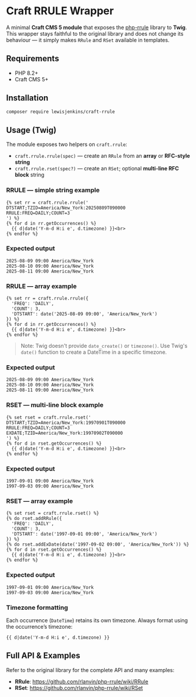 # Craft RRULE Wrapper

A minimal **Craft CMS 5 module** that exposes the [php-rrule](https://github.com/rlanvin/php-rrule) library to **Twig**. This wrapper stays faithful to the original library and does not change its behaviour — it simply makes `RRule` and `RSet` available in templates.

## Requirements
- PHP 8.2+
- Craft CMS 5+

## Installation

```bash
composer require lewisjenkins/craft-rrule
```

## Usage (Twig)
The module exposes two helpers on `craft.rrule`:

- `craft.rrule.rrule(spec)` — create an `RRule` from an **array** or **RFC-style string**
- `craft.rrule.rset(spec?)` — create an `RSet`; optional **multi-line RFC block** string

### RRULE — simple string example
```twig
{% set rr = craft.rrule.rrule('
DTSTART;TZID=America/New_York:20250809T090000
RRULE:FREQ=DAILY;COUNT=3
') %}
{% for d in rr.getOccurrences() %}
  {{ d|date('Y-m-d H:i e', d.timezone) }}<br>
{% endfor %}
```

### Expected output
```
2025-08-09 09:00 America/New_York
2025-08-10 09:00 America/New_York
2025-08-11 09:00 America/New_York
```

### RRULE — array example
```twig
{% set rr = craft.rrule.rrule({
  'FREQ': 'DAILY',
  'COUNT': 3,
  'DTSTART': date('2025-08-09 09:00', 'America/New_York')
}) %}
{% for d in rr.getOccurrences() %}
  {{ d|date('Y-m-d H:i e', d.timezone) }}<br>
{% endfor %}
```
> Note: Twig doesn't provide `date_create()` or `timezone()`. Use Twig's `date()` function to create a DateTime in a specific timezone.

### Expected output
```
2025-08-09 09:00 America/New_York
2025-08-10 09:00 America/New_York
2025-08-11 09:00 America/New_York
```

### RSET — multi-line block example
```twig
{% set rset = craft.rrule.rset('
DTSTART;TZID=America/New_York:19970901T090000
RRULE:FREQ=DAILY;COUNT=3
EXDATE;TZID=America/New_York:19970902T090000
') %}
{% for d in rset.getOccurrences() %}
  {{ d|date('Y-m-d H:i e', d.timezone) }}<br>
{% endfor %}
```

### Expected output
```
1997-09-01 09:00 America/New_York
1997-09-03 09:00 America/New_York
```

### RSET — array example
```twig
{% set rset = craft.rrule.rset() %}
{% do rset.addRRule({
  'FREQ': 'DAILY',
  'COUNT': 3,
  'DTSTART': date('1997-09-01 09:00', 'America/New_York')
}) %}
{% do rset.addExDate(date('1997-09-02 09:00', 'America/New_York')) %}
{% for d in rset.getOccurrences() %}
  {{ d|date('Y-m-d H:i e', d.timezone) }}<br>
{% endfor %}
```

### Expected output
```
1997-09-01 09:00 America/New_York
1997-09-03 09:00 America/New_York
```

### Timezone formatting
Each occurrence (`DateTime`) retains its own timezone. Always format using the occurrence’s timezone:
```twig
{{ d|date('Y-m-d H:i e', d.timezone) }}
```

## Full API & Examples
Refer to the original library for the complete API and many examples:
- **RRule**: https://github.com/rlanvin/php-rrule/wiki/RRule
- **RSet**: https://github.com/rlanvin/php-rrule/wiki/RSet
